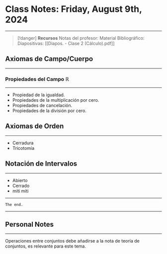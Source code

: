 # Class Notes: Friday, August 9th, 2024 
***
> [!danger]  **Recursos**
> Notas del profesor: 
> Material Bibliográfico: 
> Diapositivas: [[Diapos. - Clase 2 (Cálculo).pdf]]

## Axiomas de Campo/Cuerpo
***
###  Propiedades del Campo $\mathbb{R}$
***
- Propiedad de la igualdad.
- Propiedades de la multiplicación por cero.
- Propiedades de cancelación.
- Propiedades de la división por cero.
## Axiomas de Orden
***
- Cerradura
- Tricotomía
## Notación de Intervalos
***
- Abierto
- Cerrado
- miti miti





***
`The end.`
***




## Personal Notes
***
Operaciones entre conjuntos debe añadirse a la nota de teoría de conjuntos, es relevante para este tema.